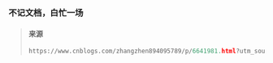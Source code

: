 ### 不记文档，白忙一场

> #### 来源
>
> ```python
> https://www.cnblogs.com/zhangzhen894095789/p/6641981.html?utm_source=itdadao&utm_medium=referral
> ```